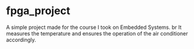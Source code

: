# fpga_project

A simple project made for the course I took on Embedded Systems. br
It measures the temperature and ensures the operation of the air conditioner accordingly.
